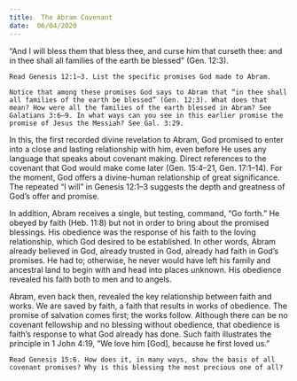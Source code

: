 ```yaml
---
title:  The Abram Covenant
date:  06/04/2020
---
```


“And I will bless them that bless thee, and curse him that curseth thee: and in thee shall all families of the earth be blessed” (Gen. 12:3).

`Read Genesis 12:1–3. List the specific promises God made to Abram.`

`Notice that among these promises God says to Abram that “in thee shall all families of the earth be blessed” (Gen. 12:3). What does that mean? How were all the families of the earth blessed in Abram? See Galatians 3:6–9. In what ways can you see in this earlier promise the promise of Jesus the Messiah? See Gal. 3:29.`

In this, the first recorded divine revelation to Abram, God promised to enter into a close and lasting relationship with him, even before He uses any language that speaks about covenant making. Direct references to the covenant that God would make come later (Gen. 15:4–21, Gen. 17:1–14). For the moment, God offers a divine-human relationship of great significance. The repeated “I will” in Genesis 12:1–3 suggests the depth and greatness of God’s offer and promise.

In addition, Abram receives a single, but testing, command, “Go forth.” He obeyed by faith (Heb. 11:8) but not in order to bring about the promised blessings. His obedience was the response of his faith to the loving relationship, which God desired to be established. In other words, Abram already believed in God, already trusted in God, already had faith in God’s promises. He had to; otherwise, he never would have left his family and ancestral land to begin with and head into places unknown. His obedience revealed his faith both to men and to angels.

Abram, even back then, revealed the key relationship between faith and works. We are saved by faith, a faith that results in works of obedience. The promise of salvation comes first; the works follow. Although there can be no covenant fellowship and no blessing without obedience, that obedience is faith’s response to what God already has done. Such faith illustrates the principle in 1 John 4:19, “We love him [God], because he first loved us.”

`Read Genesis 15:6. How does it, in many ways, show the basis of all covenant promises? Why is this blessing the most precious one of all?`